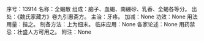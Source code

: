 序号：13914
名称：全蝎散
组成：脑子、血蝎、南硼砂、乳香、全蝎各等分。
出处：《魏氏家藏方》卷九引惠斋方。
主治：牙疼。
加减：None
功效：None
用法用量：揩之。
制备方法：上为细末。
临床应用：None
各家论述：None
用药禁忌：壮盛人方可用之。
附注：None
